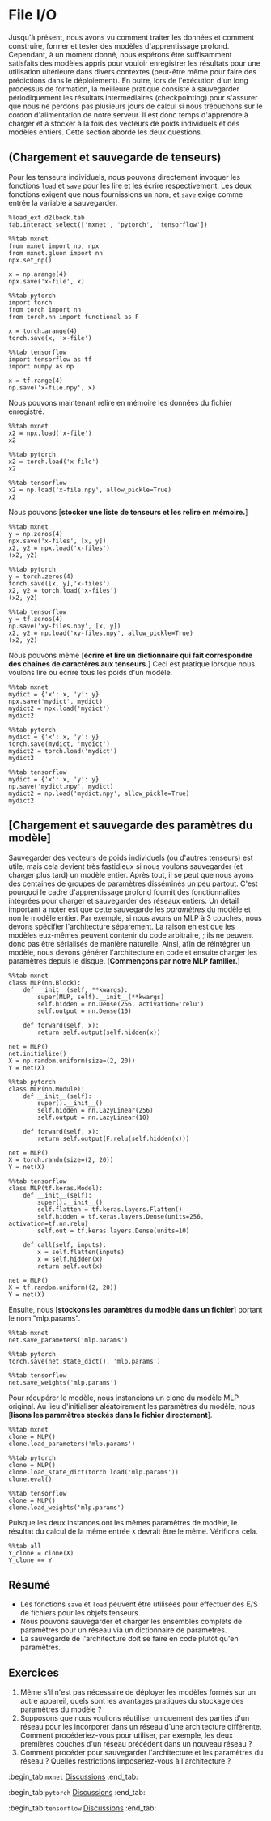 # File I/O

Jusqu'à présent, nous avons vu comment traiter les données et comment
construire, former et tester des modèles d'apprentissage profond.
Cependant, à un moment donné, nous espérons être suffisamment satisfaits
des modèles appris pour vouloir
enregistrer les résultats pour une utilisation ultérieure dans divers contextes
(peut-être même pour faire des prédictions dans le déploiement).
En outre, lors de l'exécution d'un long processus de formation,
la meilleure pratique consiste à sauvegarder périodiquement les résultats intermédiaires (checkpointing)
pour s'assurer que nous ne perdons pas plusieurs jours de calcul
si nous trébuchons sur le cordon d'alimentation de notre serveur.
Il est donc temps d'apprendre à charger et à stocker
à la fois des vecteurs de poids individuels et des modèles entiers.
Cette section aborde les deux questions.

## (**Chargement et sauvegarde de tenseurs**)

Pour les tenseurs individuels, nous pouvons directement
invoquer les fonctions `load` et `save`
pour les lire et les écrire respectivement.
Les deux fonctions exigent que nous fournissions un nom,
et `save` exige comme entrée la variable à sauvegarder.

```{.python .input}
%load_ext d2lbook.tab
tab.interact_select(['mxnet', 'pytorch', 'tensorflow'])
```

```{.python .input}
%%tab mxnet
from mxnet import np, npx
from mxnet.gluon import nn
npx.set_np()

x = np.arange(4)
npx.save('x-file', x)
```

```{.python .input}
%%tab pytorch
import torch
from torch import nn
from torch.nn import functional as F

x = torch.arange(4)
torch.save(x, 'x-file')
```

```{.python .input}
%%tab tensorflow
import tensorflow as tf
import numpy as np

x = tf.range(4)
np.save('x-file.npy', x)
```

Nous pouvons maintenant relire en mémoire les données du fichier enregistré.

```{.python .input}
%%tab mxnet
x2 = npx.load('x-file')
x2
```

```{.python .input}
%%tab pytorch
x2 = torch.load('x-file')
x2
```

```{.python .input}
%%tab tensorflow
x2 = np.load('x-file.npy', allow_pickle=True)
x2
```

Nous pouvons [**stocker une liste de tenseurs et les relire en mémoire.**]

```{.python .input}
%%tab mxnet
y = np.zeros(4)
npx.save('x-files', [x, y])
x2, y2 = npx.load('x-files')
(x2, y2)
```

```{.python .input}
%%tab pytorch
y = torch.zeros(4)
torch.save([x, y],'x-files')
x2, y2 = torch.load('x-files')
(x2, y2)
```

```{.python .input}
%%tab tensorflow
y = tf.zeros(4)
np.save('xy-files.npy', [x, y])
x2, y2 = np.load('xy-files.npy', allow_pickle=True)
(x2, y2)
```

Nous pouvons même [**écrire et lire un dictionnaire qui fait correspondre
des chaînes de caractères aux tenseurs.**]
Ceci est pratique lorsque nous voulons
lire ou écrire tous les poids d'un modèle.

```{.python .input}
%%tab mxnet
mydict = {'x': x, 'y': y}
npx.save('mydict', mydict)
mydict2 = npx.load('mydict')
mydict2
```

```{.python .input}
%%tab pytorch
mydict = {'x': x, 'y': y}
torch.save(mydict, 'mydict')
mydict2 = torch.load('mydict')
mydict2
```

```{.python .input}
%%tab tensorflow
mydict = {'x': x, 'y': y}
np.save('mydict.npy', mydict)
mydict2 = np.load('mydict.npy', allow_pickle=True)
mydict2
```

## [**Chargement et sauvegarde des paramètres du modèle**]

Sauvegarder des vecteurs de poids individuels (ou d'autres tenseurs) est utile,
mais cela devient très fastidieux si nous voulons sauvegarder
(et charger plus tard) un modèle entier.
Après tout, il se peut que nous ayons des centaines de groupes de paramètres
disséminés un peu partout.
C'est pourquoi le cadre d'apprentissage profond fournit des fonctionnalités intégrées
pour charger et sauvegarder des réseaux entiers.
Un détail important à noter est que cette
sauvegarde les *paramètres* du modèle et non le modèle entier.
Par exemple, si nous avons un MLP à 3 couches,
nous devons spécifier l'architecture séparément.
La raison en est que les modèles eux-mêmes peuvent contenir du code arbitraire,
; ils ne peuvent donc pas être sérialisés de manière naturelle.
Ainsi, afin de réintégrer un modèle, nous devons
générer l'architecture en code
et ensuite charger les paramètres depuis le disque.
(**Commençons par notre MLP familier.**)

```{.python .input}
%%tab mxnet
class MLP(nn.Block):
    def __init__(self, **kwargs):
        super(MLP, self).__init__(**kwargs)
        self.hidden = nn.Dense(256, activation='relu')
        self.output = nn.Dense(10)

    def forward(self, x):
        return self.output(self.hidden(x))

net = MLP()
net.initialize()
X = np.random.uniform(size=(2, 20))
Y = net(X)
```

```{.python .input}
%%tab pytorch
class MLP(nn.Module):
    def __init__(self):
        super().__init__()
        self.hidden = nn.LazyLinear(256)
        self.output = nn.LazyLinear(10)

    def forward(self, x):
        return self.output(F.relu(self.hidden(x)))

net = MLP()
X = torch.randn(size=(2, 20))
Y = net(X)
```

```{.python .input}
%%tab tensorflow
class MLP(tf.keras.Model):
    def __init__(self):
        super().__init__()
        self.flatten = tf.keras.layers.Flatten()
        self.hidden = tf.keras.layers.Dense(units=256, activation=tf.nn.relu)
        self.out = tf.keras.layers.Dense(units=10)

    def call(self, inputs):
        x = self.flatten(inputs)
        x = self.hidden(x)
        return self.out(x)

net = MLP()
X = tf.random.uniform((2, 20))
Y = net(X)
```

Ensuite, nous [**stockons les paramètres du modèle dans un fichier**] portant le nom "mlp.params".

```{.python .input}
%%tab mxnet
net.save_parameters('mlp.params')
```

```{.python .input}
%%tab pytorch
torch.save(net.state_dict(), 'mlp.params')
```

```{.python .input}
%%tab tensorflow
net.save_weights('mlp.params')
```

Pour récupérer le modèle, nous instancions un clone
du modèle MLP original.
Au lieu d'initialiser aléatoirement les paramètres du modèle,
nous [**lisons les paramètres stockés dans le fichier directement**].

```{.python .input}
%%tab mxnet
clone = MLP()
clone.load_parameters('mlp.params')
```

```{.python .input}
%%tab pytorch
clone = MLP()
clone.load_state_dict(torch.load('mlp.params'))
clone.eval()
```

```{.python .input}
%%tab tensorflow
clone = MLP()
clone.load_weights('mlp.params')
```

Puisque les deux instances ont les mêmes paramètres de modèle,
le résultat du calcul de la même entrée `X` devrait être le même.
Vérifions cela.

```{.python .input}
%%tab all
Y_clone = clone(X)
Y_clone == Y
```

## Résumé

* Les fonctions `save` et `load` peuvent être utilisées pour effectuer des E/S de fichiers pour les objets tenseurs.
* Nous pouvons sauvegarder et charger les ensembles complets de paramètres pour un réseau via un dictionnaire de paramètres.
* La sauvegarde de l'architecture doit se faire en code plutôt qu'en paramètres.

## Exercices

1. Même s'il n'est pas nécessaire de déployer les modèles formés sur un autre appareil, quels sont les avantages pratiques du stockage des paramètres du modèle ?
1. Supposons que nous voulions réutiliser uniquement des parties d'un réseau pour les incorporer dans un réseau d'une architecture différente. Comment procéderiez-vous pour utiliser, par exemple, les deux premières couches d'un réseau précédent dans un nouveau réseau ?
1. Comment procéder pour sauvegarder l'architecture et les paramètres du réseau ? Quelles restrictions imposeriez-vous à l'architecture ?

:begin_tab:`mxnet`
[Discussions](https://discuss.d2l.ai/t/60)
:end_tab:

:begin_tab:`pytorch`
[Discussions](https://discuss.d2l.ai/t/61)
:end_tab:

:begin_tab:`tensorflow`
[Discussions](https://discuss.d2l.ai/t/327)
:end_tab:
